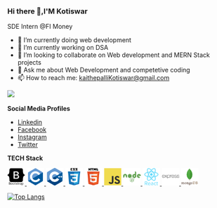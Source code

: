 ### Hi there 👋,I'M Kotiswar

SDE Intern @FI Money

- 🔭 I’m currently doing web development
- 🌱 I’m currently working on DSA
- 👯 I’m looking to collaborate on Web development and MERN Stack projects
- 💬 Ask me about Web Development and competetive coding
- 📫 How to reach me: kaithepalliKotiswar@gmail.com


<img src="https://github-readme-stats.vercel.app/api?username=kKotiswar&&show_icons=true&title_color=ffffff&icon_color=bb2acf&text_color=daf7dc&bg_color=151515">

 **Social Media Profiles**

 - [Linkedin](https://www.linkedin.com/in/kaithepalli-kotiswar/)    
 - [Facebook](https://www.facebook.com/kotiswar.kaithepalli.9/)
 - [Instagram](https://www.instagram.com/prince_kotiswar_/?hl=en)
 - [Twitter](https://twitter.com/Kotiswar1)

 **TECH Stack**
 
 <p align="left"> <a href="https://getbootstrap.com" target="_blank"> <img src="https://raw.githubusercontent.com/devicons/devicon/master/icons/bootstrap/bootstrap-plain-wordmark.svg" alt="bootstrap" width="40" height="40"/> </a> <a href="https://www.cprogramming.com/" target="_blank"> <img src="https://raw.githubusercontent.com/devicons/devicon/master/icons/c/c-original.svg" alt="c" width="40" height="40"/> </a> <a href="https://www.w3schools.com/cpp/" target="_blank"> <img src="https://raw.githubusercontent.com/devicons/devicon/master/icons/cplusplus/cplusplus-original.svg" alt="cplusplus" width="40" height="40"/> </a> <a href="https://www.w3schools.com/css/" target="_blank"> <img src="https://raw.githubusercontent.com/devicons/devicon/master/icons/css3/css3-original-wordmark.svg" alt="css3" width="40" height="40"/> </a> <a href="https://www.w3.org/html/" target="_blank"> <img src="https://raw.githubusercontent.com/devicons/devicon/master/icons/html5/html5-original-wordmark.svg" alt="html5" width="40" height="40"/> </a> <a href="https://developer.mozilla.org/en-US/docs/Web/JavaScript" target="_blank"> <img src="https://raw.githubusercontent.com/devicons/devicon/master/icons/javascript/javascript-original.svg" alt="javascript" width="40" height="40"/> </a> <a href="https://nodejs.org" target="_blank"> <img src="https://github.com/devicons/devicon/blob/master/icons/nodejs/nodejs-plain-wordmark.svg" alt="nodejs" width="40" height="40"/> </a> <a href="https://reactjs.org/" target="_blank"> <img src="https://raw.githubusercontent.com/devicons/devicon/master/icons/react/react-original-wordmark.svg" alt="react" width="40" height="40"/> </a><a href="https://expressjs.com" target="_blank"> <img src="https://raw.githubusercontent.com/devicons/devicon/master/icons/express/express-original-wordmark.svg" alt="express" width="40" height="40" style="background color:#0000f0"/> <a href="https://mongodb.com" target="_blank"> <img src="https://raw.githubusercontent.com/devicons/devicon/master/icons/mongodb/mongodb-original-wordmark.svg" alt="mongodb" width="40" height="40"/> </a>  </p>


[![Top Langs](https://github-readme-stats.vercel.app/api/top-langs/?username=kKotiswar)](https://github.com/kKotiswar/github-readme-stats)







